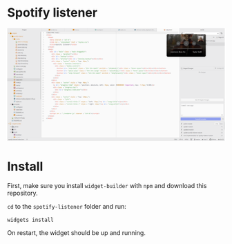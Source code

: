 # Spotify listener

![Image](media/preview.png)

# Install

First, make sure you install `widget-builder` with `npm` and download this repository.

`cd` to the `spotify-listener` folder and run:
```
widgets install
```

On restart, the widget should be up and running.
